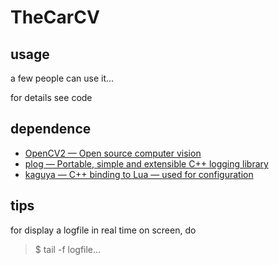 # TheCarCV

## usage

a few people can use it…

for details see code

## dependence

* [OpenCV2 — Open source computer vision](http://opencv.org)
* [plog — Portable, simple and extensible C++ logging library](https://github.com/SergiusTheBest/plog)
* [kaguya — C++ binding to Lua — used for configuration](https://github.com/satoren/kaguya)

## tips

for display a logfile in real time on screen, do
>$ tail -f logfile…
